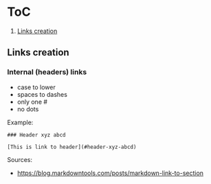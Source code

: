 # ToC
1. [Links creation](#links-creation)

## Links creation
### Internal (headers) links
- case to lower
- spaces to dashes  
- only one #
- no dots

Example:  
```
### Header xyz abcd

[This is link to header](#header-xyz-abcd)
```

Sources:
- https://blog.markdowntools.com/posts/markdown-link-to-section
